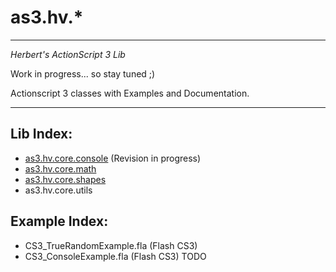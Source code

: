 # as3.hv.*

-----------------------------------
*Herbert's ActionScript 3 Lib*

Work in progress... so stay tuned ;)

Actionscript 3 classes with Examples and Documentation.

-----------------------------------

## Lib Index:

-	[as3.hv.core.console](https://github.com/HerbertV/as3-hv/blob/master/docs/as3-hv-core-console.md) (Revision in progress)
-	[as3.hv.core.math](https://github.com/HerbertV/as3-hv/blob/master/docs/as3-hv-core-math.md)
-	[as3.hv.core.shapes](https://github.com/HerbertV/as3-hv/blob/master/docs/as3-hv-core-shapes.md)
-	as3.hv.core.utils


## Example Index:
-	CS3_TrueRandomExample.fla (Flash CS3)
- 	CS3_ConsoleExample.fla (Flash CS3) TODO